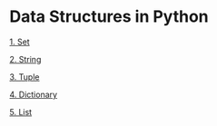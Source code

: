 # Data Structures in Python

[1. Set]()

[2. String](/Strings)

[3. Tuple](Tuples/)

[4. Dictionary]()

[5. List](/Lists)
